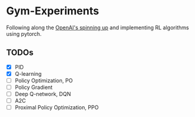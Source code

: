 # Gym-Experiments

Following along the [OpenAI's spinning up](https://spinningup.openai.com/en/latest/index.html) and implementing RL algorithms using pytorch.

## TODOs
- [x] PID
- [x] Q-learning
- [ ] Policy Optimization, PO
- [ ] Policy Gradient
- [ ] Deep Q-network, DQN
- [ ] A2C
- [ ] Proximal Policy Optimization, PPO
